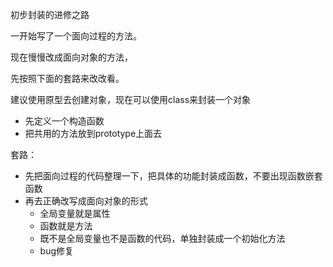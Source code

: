 初步封装的进修之路

一开始写了一个面向过程的方法。

现在慢慢改成面向对象的方法，

先按照下面的套路来改改看。

建议使用原型去创建对象，现在可以使用class来封装一个对象
- 先定义一个构造函数
- 把共用的方法放到prototype上面去

套路：

- 先把面向过程的代码整理一下，把具体的功能封装成函数，不要出现函数嵌套函数
- 再去正确改写成面向对象的形式
  - 全局变量就是属性
  - 函数就是方法
  - 既不是全局变量也不是函数的代码，单独封装成一个初始化方法
  - bug修复
